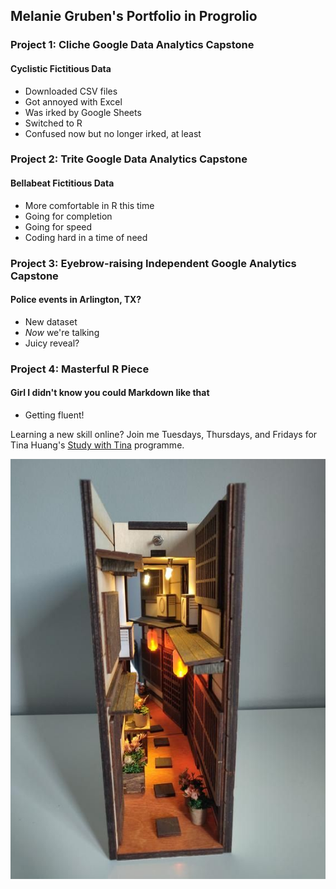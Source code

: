 ## Melanie Gruben's Portfolio in Progrolio

### Project 1: Cliche Google Data Analytics Capstone 
#### Cyclistic Fictitious Data
+ Downloaded CSV files
+ Got annoyed with Excel
+ Was irked by Google Sheets
+ Switched to R
+ Confused now but no longer irked, at least

### Project 2: Trite Google Data Analytics Capstone 
#### Bellabeat Fictitious Data
+ More comfortable in R this time
+ Going for completion
+ Going for speed
+ Coding hard in a time of need

### Project 3: Eyebrow-raising Independent Google Analytics Capstone 
#### Police events in Arlington, TX?
+ New dataset
+ _Now_ we're talking
+ Juicy reveal?

### Project 4: Masterful R Piece
#### Girl I didn't know you could Markdown like that
+ Getting fluent!

Learning a new skill online? Join me Tuesdays, Thursdays, and Fridays for Tina Huang's [Study with Tina](https://www.youtube.com/channel/UCI8JpGrDmtggrryhml8kFGw) programme. 

![_](Images/57493774a6aa0ffe942609bd0e8a5672-2370799067.jpg)
